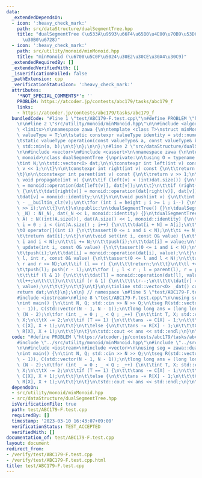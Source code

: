 ```yaml
---
data:
  _extendedDependsOn:
  - icon: ':heavy_check_mark:'
    path: src/dataStructure/dualSegmentTree.hpp
    title: "dualSegmentTree (\u533A\u9593\u66F4\u65B0\u4E00\u70B9\u53D6\u5F97\u30BB\
      \u30B0\u6728)"
  - icon: ':heavy_check_mark:'
    path: src/utility/monoid/minMonoid.hpp
    title: "minMonoid (\u6700\u5C0F\u5024\u30E2\u30CE\u30A4\u30C9)"
  _extendedRequiredBy: []
  _extendedVerifiedWith: []
  _isVerificationFailed: false
  _pathExtension: cpp
  _verificationStatusIcon: ':heavy_check_mark:'
  attributes:
    '*NOT_SPECIAL_COMMENTS*': ''
    PROBLEM: https://atcoder.jp/contests/abc179/tasks/abc179_f
    links:
    - https://atcoder.jp/contests/abc179/tasks/abc179_f
  bundledCode: "#line 1 \"test/ABC179-F.test.cpp\"\n#define PROBLEM \"https://atcoder.jp/contests/abc179/tasks/abc179_f\"\
    \n\n#line 2 \"src/utility/monoid/minMonoid.hpp\"\n\n#include <algorithm>\n#include\
    \ <limits>\n\nnamespace zawa {\n\ntemplate <class T>\nstruct minMonoid {\n\tusing\
    \ valueType = T;\n\tstatic constexpr valueType identity = std::numeric_limits<valueType>::max();\n\
    \tstatic valueType operation(const valueType& a, const valueType& b) {\n\t\treturn\
    \ std::min(a, b);\n\t}\n};\n\n};\n#line 2 \"src/dataStructure/dualSegmentTree.hpp\"\
    \n\n#include <vector>\n#include <cassert>\n\nnamespace zawa {\n\ntemplate <class\
    \ monoid>\nclass dualSegmentTree {\nprivate:\n\tusing O = typename monoid::valueType;\n\
    \tint N;\n\tstd::vector<O> dat;\n\n\tconstexpr int left(int v) const {\n\t\treturn\
    \ v << 1;\n\t}\n\n\tconstexpr int right(int v) const {\n\t\treturn v << 1 | 1;\n\
    \t}\n\n\tconstexpr int parent(int v) const {\n\t\treturn v >> 1;\n\t}\n\n\tinline\
    \ void propagate(int v) {\n\t\tif (left(v) < (int)dat.size()) {\n\t\t\tdat[left(v)]\
    \ = monoid::operation(dat[left(v)], dat[v]);\n\t\t}\n\t\tif (right(v) < (int)dat.size())\
    \ {\n\t\t\tdat[right(v)] = monoid::operation(dat[right(v)], dat[v]);\n\t\t}\n\t\
    \tdat[v] = monoid::identity;\n\t}\n\n\tvoid push(int v) {\n\t\tint height = 31\
    \ - __builtin_clz(v);\n\t\tfor (int i = height ; i >= 1 ; i--) {\n\t\t\tpropagate(v\
    \ >> i);\n\t\t}\n\t}\n\npublic:\n\tdualSegmentTree() {}\n\tdualSegmentTree(int\
    \ _N) : N(_N), dat(_N << 1, monoid::identity) {}\n\tdualSegmentTree(const std::vector<O>&\
    \ A) : N((int)A.size()), dat(A.size() << 1, monoid::identity) {\n\t\tfor (int\
    \ i = 0 ; i < (int)A.size() ; i++) {\n\t\t\tdat[i + N] = A[i];\n\t\t}\n\t}\n\n\
    \tO operator[](int i) {\n\t\tassert(0 <= i and i < N);\n\t\ti += N;\n\t\tpush(i);\n\
    \t\treturn dat[i];\n\t}\n\n\tvoid set(int i, const O& value) {\n\t\tassert(0 <=\
    \ i and i < N);\n\t\ti += N;\n\t\tpush(i);\n\t\tdat[i] = value;\n\t}\n\n\tvoid\
    \ update(int i, const O& value) {\n\t\tassert(0 <= i and i < N);\n\t\ti += N;\n\
    \t\tpush(i);\n\t\tdat[i] = monoid::operation(dat[i], value);\n\t}\n\n\tvoid update(int\
    \ l, int r, const O& value) {\n\t\tassert(0 <= l and l < N);\n\t\tassert(l <=\
    \ r and r <= N);\n\t\tif (l == r) {\n\t\t\treturn;\n\t\t}\n\t\tl += N; r += N;\n\
    \t\tpush(l); push(r - 1);\n\t\tfor ( ; l < r ; l = parent(l), r = parent(r)) {\n\
    \t\t\tif (l & 1) {\n\t\t\t\tdat[l] = monoid::operation(dat[l], value);\n\t\t\t\
    \tl++;\n\t\t\t}\n\t\t\tif (r & 1) {\n\t\t\t\tr--;\n\t\t\t\tdat[r] = monoid::operation(dat[r],\
    \ value);\n\t\t\t}\n\t\t}\n\t}\n\n\tinline std::vector<O> _dat() const {\n\t\t\
    return dat;\n\t}\n};\n\n} // namespace \n#line 5 \"test/ABC179-F.test.cpp\"\n\n\
    #include <iostream>\n#line 8 \"test/ABC179-F.test.cpp\"\n\nusing seg = zawa::dualSegmentTree<zawa::minMonoid<int>>;\n\
    \nint main() {\n\tint N, Q; std::cin >> N >> Q;\n\tseg R(std::vector(N - 1, N\
    \ - 1)), C(std::vector(N - 1, N - 1));\n\tlong long ans = (long long)(N - 2) *\
    \ (N - 2);\n\tfor (int _ = 0 ; _ < Q ; _++) {\n\t\tint T, X; std::cin >> T >>\
    \ X;\n\t\tX -= 2;\n\t\tif (T == 1) {\n\t\t\tans -= C[X] - 1;\n\t\t\tR.update(0,\
    \ C[X], X + 1);\n\t\t}\n\t\telse {\n\t\t\tans -= R[X] - 1;\n\t\t\tC.update(0,\
    \ R[X], X + 1);\n\t\t}\n\t}\n\tstd::cout << ans << std::endl;\n}\n"
  code: "#define PROBLEM \"https://atcoder.jp/contests/abc179/tasks/abc179_f\"\n\n\
    #include \"../src/utility/monoid/minMonoid.hpp\"\n#include \"../src/dataStructure/dualSegmentTree.hpp\"\
    \n\n#include <iostream>\n#include <vector>\n\nusing seg = zawa::dualSegmentTree<zawa::minMonoid<int>>;\n\
    \nint main() {\n\tint N, Q; std::cin >> N >> Q;\n\tseg R(std::vector(N - 1, N\
    \ - 1)), C(std::vector(N - 1, N - 1));\n\tlong long ans = (long long)(N - 2) *\
    \ (N - 2);\n\tfor (int _ = 0 ; _ < Q ; _++) {\n\t\tint T, X; std::cin >> T >>\
    \ X;\n\t\tX -= 2;\n\t\tif (T == 1) {\n\t\t\tans -= C[X] - 1;\n\t\t\tR.update(0,\
    \ C[X], X + 1);\n\t\t}\n\t\telse {\n\t\t\tans -= R[X] - 1;\n\t\t\tC.update(0,\
    \ R[X], X + 1);\n\t\t}\n\t}\n\tstd::cout << ans << std::endl;\n}\n"
  dependsOn:
  - src/utility/monoid/minMonoid.hpp
  - src/dataStructure/dualSegmentTree.hpp
  isVerificationFile: true
  path: test/ABC179-F.test.cpp
  requiredBy: []
  timestamp: '2023-03-10 16:43:07+09:00'
  verificationStatus: TEST_ACCEPTED
  verifiedWith: []
documentation_of: test/ABC179-F.test.cpp
layout: document
redirect_from:
- /verify/test/ABC179-F.test.cpp
- /verify/test/ABC179-F.test.cpp.html
title: test/ABC179-F.test.cpp
---
```


